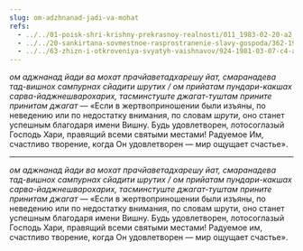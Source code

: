 ```yaml
---
slug: om-adzhnanad-jadi-va-mohat
refs:
  - ../../01-poisk-shri-krishny-prekrasnoy-realnosti/011_1983-02-20-a2_sridharmj_nichto_menshee_chem_koncepcija_krishny_ne_udovletvorit_nas.md
  - ../../20-sankirtana-sovmestnoe-rasprostranenie-slavy-gospoda/362-1981-03-12-a3-propoved-bhakti-vysshaya-forma-blagotvoritelnosti.md
  - ../../63-zhizn-i-otkroveniya-svyatyh-vaishnavov/924-1981-03-07-c4-ambarish-maharadzh-i-durvasa-muni.md
---
```


*ом аджнанад йади ва мохат прачйаветадхарешу йат, смаранадева тад-вишнох сампурнах сйадити шрутих / ом прийатам пундари-какшах сарва-йаджнешварохарих, тасминстуште джагат-туштам прините принитам джагат* — «Если в жертвоприношении были изъяны, по неведению или по недостатку внимания, по словам *шрути*, оно станет успешным благодаря имени Вишну. Будь удовлетворен, лотосоглазый Господь Хари, правящий всеми святыми местами! Радуемое Им, счастливо творение, когда Он удовлетворен — мир ощущает счастье».

---

*ом аджнанад йади ва мохат прачйаветадхарешу йат, смаранадева тад-вишнох сампурнах сйадити шрутих / ом прийатам пундари-какшах сарва-йаджнешварохарих, тасминстуште джагат-туштам прините принитам джагат* — «Если в жертвоприношении были изъяны, по неведению или по недостатку внимания, по словам шрути, оно станет успешным благодаря имени Вишну. Будь удовлетворен, лотосоглазый Господь Хари, правящий всеми святыми местами! Радуемое им, счастливо творение, когда Он удовлетворен — мир ощущает счастье».
